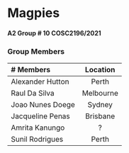 # Magpies
#### A2 Group # 10 COSC2196/2021
### Group Members

|# Members        |Location |
|:-----------------|:-------:|
|Alexander Hutton  |Perth    |
|Raul Da Silva     |Melbourne|
|Joao Nunes Doege  |Sydney   |
|Jacqueline Penas  |Brisbane |
|Amrita Kanungo    |?        |
|Sunil Rodrigues   |Perth    |
